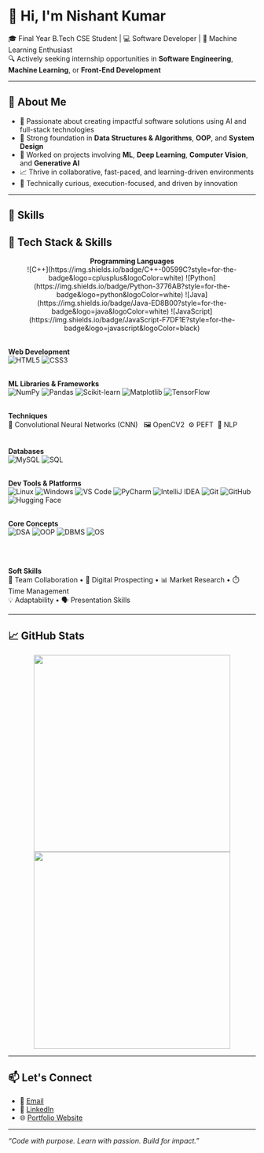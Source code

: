 # 👋 Hi, I'm Nishant Kumar

🎓 Final Year B.Tech CSE Student | 💻 Software Developer | 🤖 Machine Learning Enthusiast  
🔍 Actively seeking internship opportunities in **Software Engineering**, **Machine Learning**, or **Front-End Development**

---

## 🚀 About Me

- 🌱 Passionate about creating impactful software solutions using AI and full-stack technologies  
- 🧠 Strong foundation in **Data Structures & Algorithms**, **OOP**, and **System Design**
- 🔬 Worked on projects involving **ML**, **Deep Learning**, **Computer Vision**, and **Generative AI**
- 📈 Thrive in collaborative, fast-paced, and learning-driven environments  
- 🧰 Technically curious, execution-focused, and driven by innovation

---

## 💼 Skills
## 🧠 Tech Stack & Skills

<p align="center">
  <!-- Programming Languages -->
  <strong>Programming Languages</strong><br>
  ![C++](https://img.shields.io/badge/C++-00599C?style=for-the-badge&logo=cplusplus&logoColor=white)
  ![Python](https://img.shields.io/badge/Python-3776AB?style=for-the-badge&logo=python&logoColor=white)
  ![Java](https://img.shields.io/badge/Java-ED8B00?style=for-the-badge&logo=java&logoColor=white)
  ![JavaScript](https://img.shields.io/badge/JavaScript-F7DF1E?style=for-the-badge&logo=javascript&logoColor=black)
  <br><br>

  <!-- Web Technologies -->
  <strong>Web Development</strong><br>
  ![HTML5](https://img.shields.io/badge/HTML5-E34F26?style=for-the-badge&logo=html5&logoColor=white)
  ![CSS3](https://img.shields.io/badge/CSS3-1572B6?style=for-the-badge&logo=css3&logoColor=white)
  <br><br>

  <!-- Machine Learning Libraries -->
  <strong>ML Libraries & Frameworks</strong><br>
  ![NumPy](https://img.shields.io/badge/NumPy-013243?style=for-the-badge&logo=numpy&logoColor=white)
  ![Pandas](https://img.shields.io/badge/Pandas-150458?style=for-the-badge&logo=pandas&logoColor=white)
  ![Scikit-learn](https://img.shields.io/badge/Scikit--Learn-F7931E?style=for-the-badge&logo=scikit-learn&logoColor=white)
  ![Matplotlib](https://img.shields.io/badge/Matplotlib-3776AB?style=for-the-badge&logo=matplotlib&logoColor=white)
  ![TensorFlow](https://img.shields.io/badge/TensorFlow-FF6F00?style=for-the-badge&logo=tensorflow&logoColor=white)
  <br><br>

  <!-- ML Techniques -->
  <strong>Techniques</strong><br>
  🧠 Convolutional Neural Networks (CNN) &nbsp; 🖼️ OpenCV2 &nbsp;⚙️ PEFT &nbsp;💬 NLP
  <br><br>

  <!-- Databases -->
  <strong>Databases</strong><br>
  ![MySQL](https://img.shields.io/badge/MySQL-4479A1?style=for-the-badge&logo=mysql&logoColor=white)
  ![SQL](https://img.shields.io/badge/SQL-005C84?style=for-the-badge&logo=postgresql&logoColor=white)
  <br><br>

  <!-- Developer Tools -->
  <strong>Dev Tools & Platforms</strong><br>
  ![Linux](https://img.shields.io/badge/Linux-FCC624?style=for-the-badge&logo=linux&logoColor=black)
  ![Windows](https://img.shields.io/badge/Windows-0078D6?style=for-the-badge&logo=windows&logoColor=white)
  ![VS Code](https://img.shields.io/badge/VS_Code-007ACC?style=for-the-badge&logo=visual-studio-code&logoColor=white)
  ![PyCharm](https://img.shields.io/badge/PyCharm-000000?style=for-the-badge&logo=pycharm&logoColor=white)
  ![IntelliJ IDEA](https://img.shields.io/badge/IntelliJ-000000?style=for-the-badge&logo=intellij-idea&logoColor=white)
  ![Git](https://img.shields.io/badge/Git-F05032?style=for-the-badge&logo=git&logoColor=white)
  ![GitHub](https://img.shields.io/badge/GitHub-181717?style=for-the-badge&logo=github&logoColor=white)
  ![Hugging Face](https://img.shields.io/badge/HuggingFace-FFD21F?style=for-the-badge&logo=huggingface&logoColor=black)
  <br><br>

  <!-- Concepts -->
<strong>Core Concepts</strong><br>
![DSA](https://img.shields.io/badge/DSA-blue?style=for-the-badge&logo=codeforces)
![OOP](https://img.shields.io/badge/OOP-9C27B0?style=for-the-badge&logo=abstract)
![DBMS](https://img.shields.io/badge/DBMS-4CAF50?style=for-the-badge&logo=mysql)
![OS](https://img.shields.io/badge/OS-607D8B?style=for-the-badge&logo=linux)

  <br><br>

  <!-- Soft Skills -->
  <strong>Soft Skills</strong><br>
  🤝 Team Collaboration • 🔎 Digital Prospecting • 📊 Market Research • ⏱️ Time Management<br>
  💡 Adaptability • 🗣️ Presentation Skills
</p>

---

## 📈 GitHub Stats

<p align="center">
  <img src="https://github-readme-stats.vercel.app/api?username=Nishantr846&show_icons=true&theme=radical" width="400"/>
  <img src="https://github-readme-streak-stats.herokuapp.com/?user=Nishantr846&theme=radical" width="400"/>
</p>

---

## 📫 Let's Connect

- 📧 [Email](mailto:nishantr846@gmail.com)  
- 💼 [LinkedIn](https://www.linkedin.com/in/nishantr846)  
- 🌐 [Portfolio Website](https://nishantr846.vercel.app)

---

_“Code with purpose. Learn with passion. Build for impact.”_
